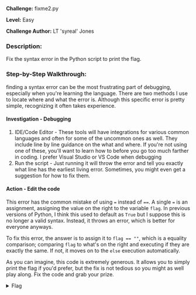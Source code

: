 **Challenge:** fixme2.py

**Level:** Easy

**Challenge Author:** LT 'syreal' Jones

### Description: 
Fix the syntax error in the Python script to print the flag.

### Step-by-Step Walkthrough:
finding a syntax error can be the most frustrating part of debugging, especially when you're learning the language. There are two methods I use to locate where and what the error is. Although this specific error is pretty simple, recognizing it often takes experience.

#### Investigation - Debugging
1. IDE/Code Editor - These tools will have integrations for various common languages and often for some of the uncommon ones as well. They include line by line guidance on the what and where. If you're not using one of these, you'll want to learn how to before you go too much farther in coding. I prefer Visual Studio or VS Code when debugging
2. Run the script - Just running it will throw the error and tell you exactly what line has the earliest living error. Sometimes, you might even get a suggestion for how to fix them.

#### Action - Edit the code
This error has the common mistake of using `=` instead of `==`. A single `=` is an assignment, assigning the value on the right to the variable `flag`. In previous versions of Python, I think this used to default as `True` but I suppose this is no longer a valid syntax. Instead, it throws an error, which is better for everyone anyways.

To fix this error, the answer is to assign it to `flag == ""`, which is a equality comparison; comparing `flag` to what's on the right and executing if they are exactly the same. If not, it moves on to the `else` execution automatically.

As you can imagine, this code is extremely generous. It allows you to simply print the flag if you'd prefer, but the fix is not tedious so you might as well play along. Fix the code and grab your prize.

<details><summary>Flag</summary>
    <pre>
    picoCTF{3qu4l1ty_n0t_4551gnm3nt_e8814d03}
    </pre>
   </details>